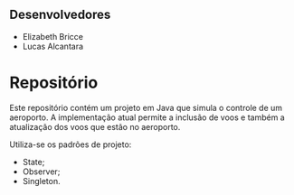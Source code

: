 ## Desenvolvedores

- Elizabeth Bricce
- Lucas Alcantara


# Repositório

Este repositório contém um projeto em Java que simula o controle de um aeroporto. A implementação atual permite a inclusão de voos e também a atualização dos voos que estão no aeroporto. 

Utiliza-se os padrões de projeto:

- State;
- Observer;
- Singleton.
